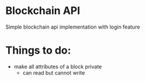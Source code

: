 # Blockchain API
Simple blockchain api implementation with login feature

# Things to do:
* make all attributes of a block private
    * can read but cannot write